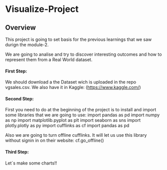 # Visualize-Project

## Overview

This project is going to set basis for the previous learnings that we saw durign the module-2. 

We are going to analise and try to discover interesting outcomes and how to represent them from a Real World dataset.

#### First Step: 

We should download a the Dataset wich is uploaded in the repo vgsales.csv. We also have it in Kaggle: (https://www.kaggle.com/)


#### Second Step:

First you need to do at the beginning of the project is to install and import some libraries that we are going to use:
import pandas as pd
import numpy as np
import matplotlib.pyplot as plt
import seaborn as sns
import plotly.plotly as py
import cufflinks as cf
import pandas as pd

Also we are going to turn offline cufflinks. It will let us use this library without signin in on their website: 
cf.go_offline()

#### Third Step:

Let´s make some charts!!
